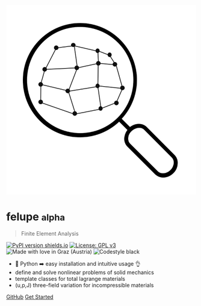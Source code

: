 ![logo](images/felupe_logo.svg)

# felupe <small>alpha</small>

> Finite Element Analysis

[![PyPI version shields.io](https://img.shields.io/pypi/v/felupe.svg)](https://pypi.python.org/pypi/felupe/) [![License: GPL v3](https://img.shields.io/badge/License-GPLv3-blue.svg)](https://www.gnu.org/licenses/gpl-3.0) ![Made with love in Graz (Austria)](https://madewithlove.now.sh/at?heart=true&colorB=%231f744f&text=Graz+%28Austria%29) ![Codestyle black](https://img.shields.io/badge/code%20style-black-black)

- :100: Python :arrow_right: easy installation and intuitive usage :ok_hand:
- define and solve nonlinear problems of solid mechanics
- template classes for total lagrange materials
- (u,p,J) three-field variation for incompressible materials

[GitHub](https://github.com/adtzlr/felupe)
[Get Started](#felupe)
